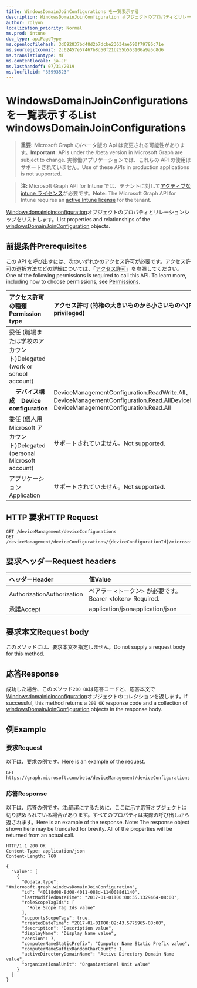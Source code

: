 ```yaml
---
title: WindowsDomainJoinConfigurations を一覧表示する
description: WindowsDomainJoinConfiguration オブジェクトのプロパティとリレーションシップをリストします。
author: rolyon
localization_priority: Normal
ms.prod: intune
doc_type: apiPageType
ms.openlocfilehash: 3d692837bd48d2b7dcbe23634ae590f79786c71e
ms.sourcegitcommit: 2c62457e57467b8d50f21b255b553106a9a5d8d6
ms.translationtype: MT
ms.contentlocale: ja-JP
ms.lasthandoff: 07/31/2019
ms.locfileid: "35993523"
---
```

# <a name="list-windowsdomainjoinconfigurations"></a><span data-ttu-id="f7fe9-103">WindowsDomainJoinConfigurations を一覧表示する</span><span class="sxs-lookup"><span data-stu-id="f7fe9-103">List windowsDomainJoinConfigurations</span></span>

> <span data-ttu-id="f7fe9-104">**重要:** Microsoft Graph の/ベータ版の Api は変更される可能性があります。</span><span class="sxs-lookup"><span data-stu-id="f7fe9-104">**Important:** APIs under the /beta version in Microsoft Graph are subject to change.</span></span> <span data-ttu-id="f7fe9-105">実稼働アプリケーションでは、これらの API の使用はサポートされていません。</span><span class="sxs-lookup"><span data-stu-id="f7fe9-105">Use of these APIs in production applications is not supported.</span></span>

> <span data-ttu-id="f7fe9-106">**注:** Microsoft Graph API for Intune では、テナントに対して[アクティブな intune ライセンス](https://go.microsoft.com/fwlink/?linkid=839381)が必要です。</span><span class="sxs-lookup"><span data-stu-id="f7fe9-106">**Note:** The Microsoft Graph API for Intune requires an [active Intune license](https://go.microsoft.com/fwlink/?linkid=839381) for the tenant.</span></span>

<span data-ttu-id="f7fe9-107">[Windowsdomainjoinconfiguration](../resources/intune-shared-windowsdomainjoinconfiguration.md)オブジェクトのプロパティとリレーションシップをリストします。</span><span class="sxs-lookup"><span data-stu-id="f7fe9-107">List properties and relationships of the [windowsDomainJoinConfiguration](../resources/intune-shared-windowsdomainjoinconfiguration.md) objects.</span></span>
## <a name="prerequisites"></a><span data-ttu-id="f7fe9-108">前提条件</span><span class="sxs-lookup"><span data-stu-id="f7fe9-108">Prerequisites</span></span>
<span data-ttu-id="f7fe9-p102">この API を呼び出すには、次のいずれかのアクセス許可が必要です。アクセス許可の選択方法などの詳細については、「[アクセス許可](/graph/permissions-reference)」を参照してください。</span><span class="sxs-lookup"><span data-stu-id="f7fe9-p102">One of the following permissions is required to call this API. To learn more, including how to choose permissions, see [Permissions](/graph/permissions-reference).</span></span>

|<span data-ttu-id="f7fe9-111">アクセス許可の種類</span><span class="sxs-lookup"><span data-stu-id="f7fe9-111">Permission type</span></span>|<span data-ttu-id="f7fe9-112">アクセス許可 (特権の大きいものから小さいものへ)</span><span class="sxs-lookup"><span data-stu-id="f7fe9-112">Permissions (from most to least privileged)</span></span>|
|:---|:---|
|<span data-ttu-id="f7fe9-113">委任 (職場または学校のアカウント)</span><span class="sxs-lookup"><span data-stu-id="f7fe9-113">Delegated (work or school account)</span></span>||
| <span data-ttu-id="f7fe9-114">&nbsp; &nbsp; **デバイス構成**</span><span class="sxs-lookup"><span data-stu-id="f7fe9-114">&nbsp; &nbsp; **Device configuration**</span></span> | <span data-ttu-id="f7fe9-115">DeviceManagementConfiguration.ReadWrite.All、DeviceManagementConfiguration.Read.All</span><span class="sxs-lookup"><span data-stu-id="f7fe9-115">DeviceManagementConfiguration.ReadWrite.All, DeviceManagementConfiguration.Read.All</span></span>|
|<span data-ttu-id="f7fe9-116">委任 (個人用 Microsoft アカウント)</span><span class="sxs-lookup"><span data-stu-id="f7fe9-116">Delegated (personal Microsoft account)</span></span>|<span data-ttu-id="f7fe9-117">サポートされていません。</span><span class="sxs-lookup"><span data-stu-id="f7fe9-117">Not supported.</span></span>|
|<span data-ttu-id="f7fe9-118">アプリケーション</span><span class="sxs-lookup"><span data-stu-id="f7fe9-118">Application</span></span>|<span data-ttu-id="f7fe9-119">サポートされていません。</span><span class="sxs-lookup"><span data-stu-id="f7fe9-119">Not supported.</span></span>|

## <a name="http-request"></a><span data-ttu-id="f7fe9-120">HTTP 要求</span><span class="sxs-lookup"><span data-stu-id="f7fe9-120">HTTP Request</span></span>
<!-- {
  "blockType": "ignored"
}
-->
``` http
GET /deviceManagement/deviceConfigurations
GET /deviceManagement/deviceConfigurations/{deviceConfigurationId}/microsoft.graph.windowsDomainJoinConfiguration/networkAccessConfigurations
```

## <a name="request-headers"></a><span data-ttu-id="f7fe9-121">要求ヘッダー</span><span class="sxs-lookup"><span data-stu-id="f7fe9-121">Request headers</span></span>
|<span data-ttu-id="f7fe9-122">ヘッダー</span><span class="sxs-lookup"><span data-stu-id="f7fe9-122">Header</span></span>|<span data-ttu-id="f7fe9-123">値</span><span class="sxs-lookup"><span data-stu-id="f7fe9-123">Value</span></span>|
|:---|:---|
|<span data-ttu-id="f7fe9-124">Authorization</span><span class="sxs-lookup"><span data-stu-id="f7fe9-124">Authorization</span></span>|<span data-ttu-id="f7fe9-125">ベアラー &lt;トークン&gt; が必要です。</span><span class="sxs-lookup"><span data-stu-id="f7fe9-125">Bearer &lt;token&gt; Required.</span></span>|
|<span data-ttu-id="f7fe9-126">承諾</span><span class="sxs-lookup"><span data-stu-id="f7fe9-126">Accept</span></span>|<span data-ttu-id="f7fe9-127">application/json</span><span class="sxs-lookup"><span data-stu-id="f7fe9-127">application/json</span></span>|

## <a name="request-body"></a><span data-ttu-id="f7fe9-128">要求本文</span><span class="sxs-lookup"><span data-stu-id="f7fe9-128">Request body</span></span>
<span data-ttu-id="f7fe9-129">このメソッドには、要求本文を指定しません。</span><span class="sxs-lookup"><span data-stu-id="f7fe9-129">Do not supply a request body for this method.</span></span>

## <a name="response"></a><span data-ttu-id="f7fe9-130">応答</span><span class="sxs-lookup"><span data-stu-id="f7fe9-130">Response</span></span>
<span data-ttu-id="f7fe9-131">成功した場合、このメソッド`200 OK`は応答コードと、応答本文で[Windowsdomainjoinconfiguration](../resources/intune-shared-windowsdomainjoinconfiguration.md)オブジェクトのコレクションを返します。</span><span class="sxs-lookup"><span data-stu-id="f7fe9-131">If successful, this method returns a `200 OK` response code and a collection of [windowsDomainJoinConfiguration](../resources/intune-shared-windowsdomainjoinconfiguration.md) objects in the response body.</span></span>

## <a name="example"></a><span data-ttu-id="f7fe9-132">例</span><span class="sxs-lookup"><span data-stu-id="f7fe9-132">Example</span></span>
### <a name="request"></a><span data-ttu-id="f7fe9-133">要求</span><span class="sxs-lookup"><span data-stu-id="f7fe9-133">Request</span></span>
<span data-ttu-id="f7fe9-134">以下は、要求の例です。</span><span class="sxs-lookup"><span data-stu-id="f7fe9-134">Here is an example of the request.</span></span>
``` http
GET https://graph.microsoft.com/beta/deviceManagement/deviceConfigurations
```

### <a name="response"></a><span data-ttu-id="f7fe9-135">応答</span><span class="sxs-lookup"><span data-stu-id="f7fe9-135">Response</span></span>
<span data-ttu-id="f7fe9-p103">以下は、応答の例です。注:簡潔にするために、ここに示す応答オブジェクトは切り詰められている場合があります。すべてのプロパティは実際の呼び出しから返されます。</span><span class="sxs-lookup"><span data-stu-id="f7fe9-p103">Here is an example of the response. Note: The response object shown here may be truncated for brevity. All of the properties will be returned from an actual call.</span></span>
``` http
HTTP/1.1 200 OK
Content-Type: application/json
Content-Length: 760

{
  "value": [
    {
      "@odata.type": "#microsoft.graph.windowsDomainJoinConfiguration",
      "id": "40118d08-8d08-4011-088d-1140088d1140",
      "lastModifiedDateTime": "2017-01-01T00:00:35.1329464-08:00",
      "roleScopeTagIds": [
        "Role Scope Tag Ids value"
      ],
      "supportsScopeTags": true,
      "createdDateTime": "2017-01-01T00:02:43.5775965-08:00",
      "description": "Description value",
      "displayName": "Display Name value",
      "version": 7,
      "computerNameStaticPrefix": "Computer Name Static Prefix value",
      "computerNameSuffixRandomCharCount": 1,
      "activeDirectoryDomainName": "Active Directory Domain Name value",
      "organizationalUnit": "Organizational Unit value"
    }
  ]
}
```



